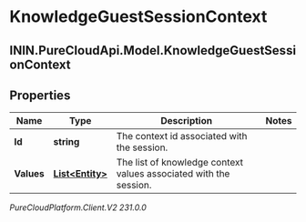 # KnowledgeGuestSessionContext

## ININ.PureCloudApi.Model.KnowledgeGuestSessionContext

## Properties

|Name | Type | Description | Notes|
|------------ | ------------- | ------------- | -------------|
| **Id** | **string** | The context id associated with the session. | |
| **Values** | [**List&lt;Entity&gt;**](Entity) | The list of knowledge context values associated with the session. | |



_PureCloudPlatform.Client.V2 231.0.0_
